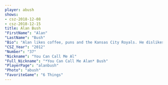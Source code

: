 ```yaml
---
player: abush
shows:
- csz-2018-12-08
- csz-2018-12-15
title: Alan Bush
"FirstName": "Alan"
"LastName": "Bush"
"Bio": "Alan likes coffee, puns and the Kansas City Royals. He dislikes writing about himself in the third person."
"CSZ_Year": "2012"
"Number": "37"
"Nickname": "You Can Call Me Al"
"Full_Nickname": "*You Can Call Me Alan* Bush"
"PlayerPage": "alanbush"
"Photo": "abush"
"FavoriteGame": "6 Things"
---
```

